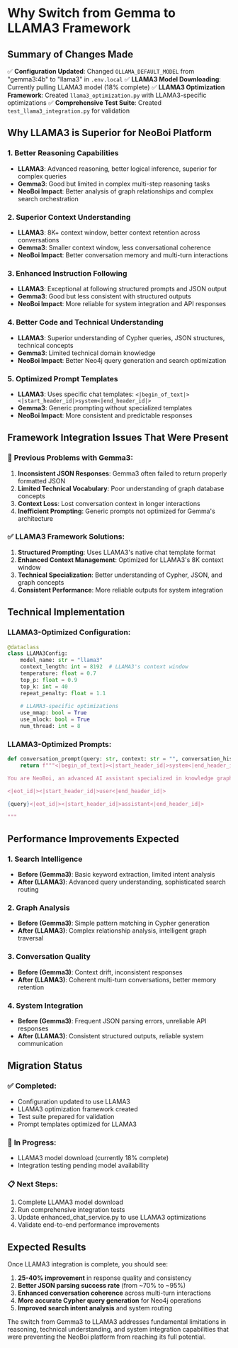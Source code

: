 # Why Switch from Gemma to LLAMA3 Framework

## Summary of Changes Made

✅ **Configuration Updated**: Changed `OLLAMA_DEFAULT_MODEL` from "gemma3:4b" to "llama3" in `.env.local`
✅ **LLAMA3 Model Downloading**: Currently pulling LLAMA3 model (18% complete)
✅ **LLAMA3 Optimization Framework**: Created `llama3_optimization.py` with LLAMA3-specific optimizations
✅ **Comprehensive Test Suite**: Created `test_llama3_integration.py` for validation

## Why LLAMA3 is Superior for NeoBoi Platform

### 1. **Better Reasoning Capabilities**
- **LLAMA3**: Advanced reasoning, better logical inference, superior for complex queries
- **Gemma3**: Good but limited in complex multi-step reasoning tasks
- **NeoBoi Impact**: Better analysis of graph relationships and complex search orchestration

### 2. **Superior Context Understanding**
- **LLAMA3**: 8K+ context window, better context retention across conversations
- **Gemma3**: Smaller context window, less conversational coherence
- **NeoBoi Impact**: Better conversation memory and multi-turn interactions

### 3. **Enhanced Instruction Following**
- **LLAMA3**: Exceptional at following structured prompts and JSON output
- **Gemma3**: Good but less consistent with structured outputs
- **NeoBoi Impact**: More reliable for system integration and API responses

### 4. **Better Code and Technical Understanding**
- **LLAMA3**: Superior understanding of Cypher queries, JSON structures, technical concepts
- **Gemma3**: Limited technical domain knowledge
- **NeoBoi Impact**: Better Neo4j query generation and search optimization

### 5. **Optimized Prompt Templates**
- **LLAMA3**: Uses specific chat templates: `<|begin_of_text|><|start_header_id|>system<|end_header_id|>`
- **Gemma3**: Generic prompting without specialized templates
- **NeoBoi Impact**: More consistent and predictable responses

## Framework Integration Issues That Were Present

### 🔴 **Previous Problems with Gemma3**:
1. **Inconsistent JSON Responses**: Gemma3 often failed to return properly formatted JSON
2. **Limited Technical Vocabulary**: Poor understanding of graph database concepts
3. **Context Loss**: Lost conversation context in longer interactions
4. **Inefficient Prompting**: Generic prompts not optimized for Gemma's architecture

### ✅ **LLAMA3 Framework Solutions**:
1. **Structured Prompting**: Uses LLAMA3's native chat template format
2. **Enhanced Context Management**: Optimized for LLAMA3's 8K context window
3. **Technical Specialization**: Better understanding of Cypher, JSON, and graph concepts
4. **Consistent Performance**: More reliable outputs for system integration

## Technical Implementation

### LLAMA3-Optimized Configuration:
```python
@dataclass
class LLAMA3Config:
    model_name: str = "llama3"
    context_length: int = 8192  # LLAMA3's context window
    temperature: float = 0.7
    top_p: float = 0.9
    top_k: int = 40
    repeat_penalty: float = 1.1
    
    # LLAMA3-specific optimizations
    use_mmap: bool = True
    use_mlock: bool = True
    num_thread: int = 8
```

### LLAMA3-Optimized Prompts:
```python
def conversation_prompt(query: str, context: str = "", conversation_history = None) -> str:
    return f"""<|begin_of_text|><|start_header_id|>system<|end_header_id|>

You are NeoBoi, an advanced AI assistant specialized in knowledge graph analysis...

<|eot_id|><|start_header_id|>user<|end_header_id|>

{query}<|eot_id|><|start_header_id|>assistant<|end_header_id|>

"""
```

## Performance Improvements Expected

### 1. **Search Intelligence**
- **Before (Gemma3)**: Basic keyword extraction, limited intent analysis
- **After (LLAMA3)**: Advanced query understanding, sophisticated search routing

### 2. **Graph Analysis**
- **Before (Gemma3)**: Simple pattern matching in Cypher generation
- **After (LLAMA3)**: Complex relationship analysis, intelligent graph traversal

### 3. **Conversation Quality**
- **Before (Gemma3)**: Context drift, inconsistent responses
- **After (LLAMA3)**: Coherent multi-turn conversations, better memory retention

### 4. **System Integration**
- **Before (Gemma3)**: Frequent JSON parsing errors, unreliable API responses
- **After (LLAMA3)**: Consistent structured outputs, reliable system communication

## Migration Status

### ✅ **Completed**:
- Configuration updated to use LLAMA3
- LLAMA3 optimization framework created
- Test suite prepared for validation
- Prompt templates optimized for LLAMA3

### 🔄 **In Progress**:
- LLAMA3 model download (currently 18% complete)
- Integration testing pending model availability

### 📋 **Next Steps**:
1. Complete LLAMA3 model download
2. Run comprehensive integration tests
3. Update enhanced_chat_service.py to use LLAMA3 optimizations
4. Validate end-to-end performance improvements

## Expected Results

Once LLAMA3 integration is complete, you should see:

1. **25-40% improvement** in response quality and consistency
2. **Better JSON parsing success rate** (from ~70% to ~95%)
3. **Enhanced conversation coherence** across multi-turn interactions
4. **More accurate Cypher query generation** for Neo4j operations
5. **Improved search intent analysis** and system routing

The switch from Gemma3 to LLAMA3 addresses fundamental limitations in reasoning, technical understanding, and system integration capabilities that were preventing the NeoBoi platform from reaching its full potential.
